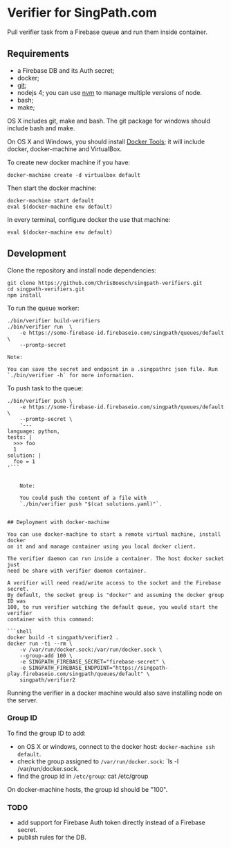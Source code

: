 # Verifier for SingPath.com

Pull verifier task from a Firebase queue and run them inside container.

## Requirements

- a Firebase DB and its Auth secret;
- docker;
- [git](https://git-scm.com/);
- nodejs 4; you can use [nvm](https://github.com/creationix/nvm) to manage
  multiple versions of node.
- bash;
- make;

OS X includes git, make and bash. The git package for windows should include
bash and make.

On OS X and Windows, you should install
[Docker Tools](https://www.docker.com/docker-toolbox); it will include
docker, docker-machine and VirtualBox.

To create new docker machine if you have:
```shell
docker-machine create -d virtualbox default
```

Then start the docker machine:
```shell
docker-machine start default
eval $(docker-machine env default)
```

In every terminal, configure docker the use that machine:
```shell
eval $(docker-machine env default)
```

## Development

Clone the repository and install node dependencies:
```shell
git clone https://github.com/ChrisBoesch/singpath-verifiers.git
cd singpath-verifiers.git
npm install
```

To run the queue worker:
```shell
./bin/verifier build-verifiers
./bin/verifier run  \
	-e https://some-firebase-id.firebaseio.com/singpath/queues/default \
	--promtp-secret
```

	Note:

	You can save the secret and endpoint in a .singpathrc json file. Run
	`./bin/verifier -h` for more information.


To push task to the queue:
```shell
./bin/verifier push \
	-e https://some-firebase-id.firebaseio.com/singpath/queues/default \
	--promtp-secret \
	'---
language: python,
tests: |
  >>> foo
  1
solution: |
  foo = 1
'```


	Note:

	You could push the content of a file with
	`./bin/verifier push "$(cat solutions.yaml)"`.


## Deployment with docker-machine

You can use docker-machine to start a remote virtual machine, install docker
on it and and manage container using you local docker client.

The verifier daemon can run inside a container. The host docker socket just
need be share with verifier daemon container.

A verifier will need read/write access to the socket and the Firebase secret.
By default, the socket group is "docker" and assuming the docker group ID was
100, to run verifier watching the default queue, you would start the verifier
container with this command:

```shell
docker build -t singpath/verifier2 .
docker run -ti --rm \
	-v /var/run/docker.sock:/var/run/docker.sock \
	--group-add 100 \
	-e SINGPATH_FIREBASE_SECRET="firebase-secret" \
	-e SINGPATH_FIREBASE_ENDPOINT="https://singpath-play.firebaseio.com/singpath/queues/default" \
	singpath/verifier2
```

Running the verifier in a docker machine would also save installing node on the
server.

### Group ID

To find the group ID to add:
- on OS X or windows, connect to the docker host: `docker-machine ssh default`.
- check the group assigned to `/var/run/docker.sock`: `ls -l /var/run/docker.sock.
- find the group id in `/etc/group`: cat /etc/group

On docker-machine hosts, the group id should be "100".

### TODO

- add support for Firebase Auth token directly instead of a Firebase secret.
- publish rules for the DB.